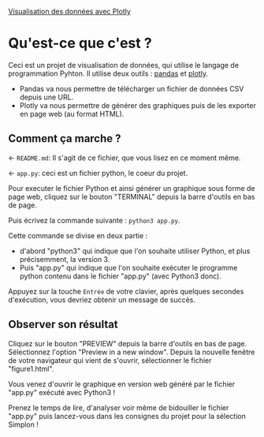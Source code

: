 [Visualisation des données avec Plotly](https://separated-alike-papyrus.glitch.me)

# Qu'est-ce que c'est ?

Ceci est un projet de visualisation de données, qui utilise le langage de programmation Pyhton.
Il utilise deux outils : [pandas](https://pandas.pydata.org/about/) et [plotly](https://plotly.com/python/).

- Pandas va nous permettre de télécharger un fichier de données CSV depuis une URL.
- Plotly va nous permettre de générer des graphiques puis de les exporter en page web (au format HTML).

## Comment ça marche ?

← `README.md`: Il s'agit de ce fichier, que vous lisez en ce moment même.

← `app.py`: ceci est un fichier python, le coeur du projet.

Pour executer le fichier Python et ainsi générer un graphique sous forme de page web, cliquez sur le bouton "TERMINAL" depuis la barre d'outils en bas de page.

Puis écrivez la commande suivante : `python3 app.py`.

Cette commande se divise en deux partie : 
- d'abord "python3" qui indique que l'on souhaite utiliser Python, et plus précisemment, la version 3.
- Puis "app.py" qui indique que l'on souhaite exécuter le programme python contenu dans le fichier "app.py" (avec Python3 donc).

Appuyez sur la touche `Entrée` de votre clavier, après quelques secondes d'exécution, vous devriez obtenir un message de succès.

## Observer son résultat

Cliquez sur le bouton "PREVIEW" depuis la barre d'outils en bas de page. Sélectionnez l'option "Preview in a new window".
Depuis la nouvelle fenêtre de votre navigateur qui vient de s'ouvrir, sélectionner le fichier "figure1.html".

Vous venez d'ouvrir le graphique en version web généré par le fichier "app.py" exécuté avec Python3 !

Prenez le temps de lire, d'analyser voir même de bidouiller le fichier "app.py" puis lancez-vous dans les consignes du projet pour la sélection Simplon !
